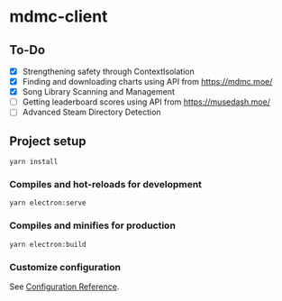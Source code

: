 # mdmc-client

## To-Do
- [x] Strengthening safety through ContextIsolation
- [x] Finding and downloading charts using API from https://mdmc.moe/
- [x] Song Library Scanning and Management
- [ ] Getting leaderboard scores using API from https://musedash.moe/
- [ ] Advanced Steam Directory Detection

## Project setup
```
yarn install
```

### Compiles and hot-reloads for development
```
yarn electron:serve
```

### Compiles and minifies for production
```
yarn electron:build
```

### Customize configuration
See [Configuration Reference](https://cli.vuejs.org/config/).

